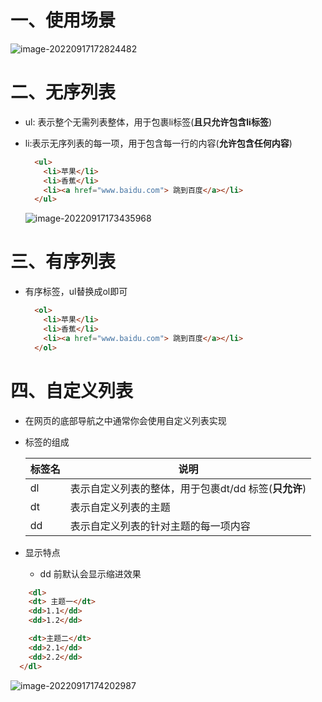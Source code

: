 # 一、使用场景

![image-20220917172824482](https://yrecord.oss-cn-hangzhou.aliyuncs.com/picture/202209171728246.png)

# 二、无序列表

- ul: 表示整个无需列表整体，用于包裹li标签(**且只允许包含li标签**)

- li:表示无序列表的每一项，用于包含每一行的内容(**允许包含任何内容**)

  ```html
    <ul>
      <li>苹果</li>
      <li>香蕉</li>
      <li><a href="www.baidu.com"> 跳到百度</a></li>
    </ul>
  ```

  ![image-20220917173435968](https://yrecord.oss-cn-hangzhou.aliyuncs.com/picture/202209171734031.png)

# 三、有序列表

- 有序标签，ul替换成ol即可

  ```html
    <ol>
      <li>苹果</li>
      <li>香蕉</li>
      <li><a href="www.baidu.com"> 跳到百度</a></li>
    </ol>
  
  ```

# 四、自定义列表

- 在网页的底部导航之中通常你会使用自定义列表实现

- 标签的组成

  | 标签名 | 说明                                                 |
  | ------ | ---------------------------------------------------- |
  | dl     | 表示自定义列表的整体，用于包裹dt/dd 标签(**只允许**) |
  | dt     | 表示自定义列表的主题                                 |
  | dd     | 表示自定义列表的针对主题的每一项内容                 |

- 显示特点

  - dd 前默认会显示缩进效果

```html
	<dl>
    <dt> 主题一</dt>
    <dd>1.1</dd>
    <dd>1.2</dd>

    <dt>主题二</dt>
    <dd>2.1</dd>
    <dd>2.2</dd>
  </dl>
```

![image-20220917174202987](https://yrecord.oss-cn-hangzhou.aliyuncs.com/picture/202209171742060.png)